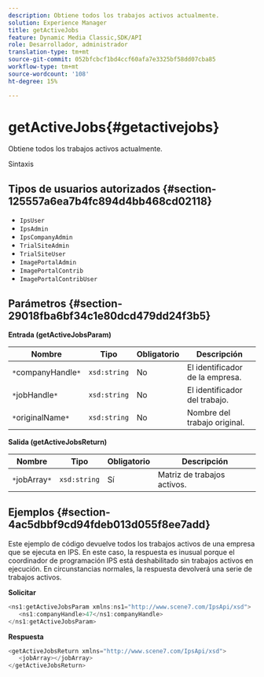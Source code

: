 ```yaml
---
description: Obtiene todos los trabajos activos actualmente.
solution: Experience Manager
title: getActiveJobs
feature: Dynamic Media Classic,SDK/API
role: Desarrollador, administrador
translation-type: tm+mt
source-git-commit: 052bfcbcf1bd4ccf60afa7e3325bf58dd07cba85
workflow-type: tm+mt
source-wordcount: '108'
ht-degree: 15%

---
```



# getActiveJobs{#getactivejobs}

Obtiene todos los trabajos activos actualmente.

Sintaxis

## Tipos de usuarios autorizados {#section-125557a6ea7b4fc894d4bb468cd02118}

* `IpsUser`
* `IpsAdmin`
* `IpsCompanyAdmin`
* `TrialSiteAdmin`
* `TrialSiteUser`
* `ImagePortalAdmin`
* `ImagePortalContrib`
* `ImagePortalContribUser`

## Parámetros {#section-29018fba6bf34c1e80dcd479dd24f3b5}

**Entrada (getActiveJobsParam)**

| Nombre | Tipo | Obligatorio | Descripción |
|---|---|---|---|
| `*`companyHandle`*` | `xsd:string` | No | El identificador de la empresa. |
| `*`jobHandle`*` | `xsd:string` | No | El identificador del trabajo. |
| `*`originalName`*` | `xsd:string` | No | Nombre del trabajo original. |

**Salida (getActiveJobsReturn)**

| Nombre | Tipo | Obligatorio | Descripción |
|---|---|---|---|
| `*`jobArray`*` | `xsd:string` | Sí | Matriz de trabajos activos. |

## Ejemplos {#section-4ac5dbbf9cd94fdeb013d055f8ee7add}

Este ejemplo de código devuelve todos los trabajos activos de una empresa que se ejecuta en IPS. En este caso, la respuesta es inusual porque el coordinador de programación IPS está deshabilitado sin trabajos activos en ejecución. En circunstancias normales, la respuesta devolverá una serie de trabajos activos.

**Solicitar**

```java
<ns1:getActiveJobsParam xmlns:ns1="http://www.scene7.com/IpsApi/xsd">
   <ns1:companyHandle>47</ns1:companyHandle>
</ns1:getActiveJobsParam>
```

**Respuesta**

```java
<getActiveJobsReturn xmlns="http://www.scene7.com/IpsApi/xsd">
   <jobArray></jobArray>
</getActiveJobsReturn>
```


